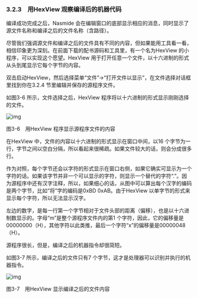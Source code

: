 ### 3.2.3　用HexView 观察编译后的机器代码

编译成功完成之后，Nasmide 会在编辑窗口的底部显示相应的消息，同时显示了源文件名称和编译之后的文件名称（含路径）。

尽管我们强调源文件和编译之后的文件具有不同的内容，但如果能用工具看一看，相信印象更为深刻。在前面下载的配书源码和工具里，有一个名为HexView 的小程序，可以实现这个愿望。HexView 用于打开任意一个文件，以十六进制的形式从头到尾显示它每个字节的内容。

双击启动HexView，然后选择菜单“文件”→“打开文件以显示”，在文件选择对话框里找到你在3.2.4 节里编辑并保存的源程序文件。

如图3-6 所示，文件选择之后，HexView 程序将以十六进制的形式显示刚刚选择的文件。

![img](../0-Assets/Epubook/x86汇编语言从实模式到保护模式_李忠_等_Z_Library/images/00044.jpeg)

图3-6　用HexView 程序显示源程序文件的内容

在HexView 中，文件的内容以十六进制的形式显示在窗口中间，以16 个字节为一行，字节之间以空白分隔，所以看起来很稀疏。如果文件较大的话，则会分成很多行。

作为对照，每个字节还会以字符的形式显示在窗口右侧，如果它确实可显示为一个字符的话。如果该字节并非一个可以显示的字符，则显示一个替代的字符“.”。因为源程序中还有汉字注释，所以，如果细心的话，从图中可以算出每个汉字的编码是两个字节，比如“将”字的编码是0xBD 0xAB。由于HexView 以单字节的形式来显示每个字符，所以无法显示汉字。

左边的数字，是每一行第一个字节相对于文件头部的距离（偏移），也是以十六进制数显示的。字母“m”是整个源程序文件内的第1 个字符，因此，它的偏移量是00000000（H），其他字符以此类推，最后一个字符“x”的偏移量是00000048（H）。

源程序很长，但是，编译之后的机器指令却很简短。

如图3-7 所示，编译之后的文件只有7 个字节，这才是处理器可以识别并执行的机器指令。

![img](../0-Assets/Epubook/x86汇编语言从实模式到保护模式_李忠_等_Z_Library/images/00045.jpeg)

图3-7　用HexView 显示编译之后的文件内容